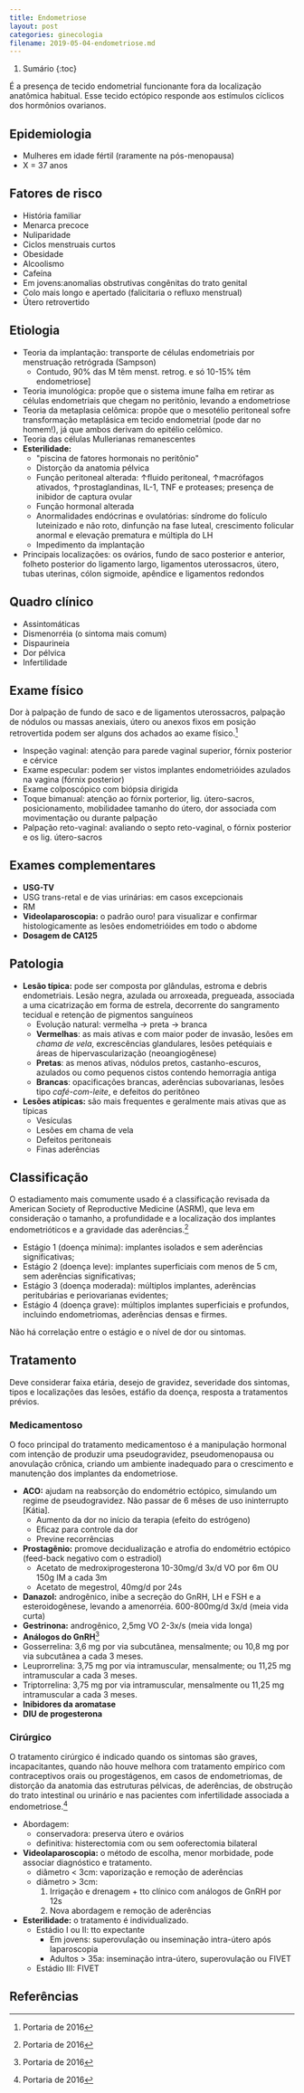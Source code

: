 ```yaml
---
title: Endometriose
layout: post
categories: ginecologia
filename: 2019-05-04-endometriose.md
---
```


1. Sumário
{:toc}

É a presença de tecido endometrial funcionante fora da localização anatômica habitual. Esse tecido ectópico responde aos estímulos cíclicos dos hormônios ovarianos.

## Epidemiologia
- Mulheres em idade fértil (raramente na pós-menopausa)
- X = 37 anos

## Fatores de risco
- História familiar
- Menarca precoce
- Nuliparidade
- Ciclos menstruais curtos
- Obesidade
- Alcoolismo
- Cafeína
- Em jovens:anomalias obstrutivas congênitas do trato genital
- Colo mais longo e apertado (falicitaria o refluxo menstrual)
- Útero retrovertido

## Etiologia
- Teoria da implantação: transporte de células endometriais por menstruação retrógrada (Sampson)
  - Contudo, 90% das M têm menst. retrog. e só 10-15% têm endometriose]
- Teoria imunológica: propõe que o sistema imune falha em retirar as células endometriais que chegam no peritônio, levando a endometriose
- Teoria da metaplasia celômica: propõe que o mesotélio peritoneal sofre transformação metaplásica em tecido endometrial (pode dar no homem!), já que ambos derivam do epitélio celômico.
- Teoria das células Mullerianas remanescentes
- __Esterilidade:__
  - "piscina de fatores hormonais no peritônio"
  - Distorção da anatomia pélvica
  - Função peritoneal alterada: ↑fluido peritoneal, ↑macrófagos ativados, ↑prostaglandinas, IL-1, TNF e proteases; presença de inibidor de captura ovular
  - Função hormonal alterada
  - Anormalidades endócrinas e ovulatórias: síndrome do folículo luteinizado e não roto, dinfunção na fase luteal, crescimento folicular anormal e elevação prematura e múltipla do LH
  - Impedimento da implantação
- Principais localizações: os ovários, fundo de saco posterior e anterior, folheto posterior do ligamento largo, ligamentos uterossacros, útero, tubas uterinas, cólon sigmoide, apêndice e ligamentos redondos

## Quadro clínico
- Assintomáticas
- Dismenorréia (o sintoma mais comum)
- Dispaurineia
- Dor pélvica
- Infertilidade

## Exame físico
Dor à palpação de fundo de saco e de ligamentos uterossacros, palpação de nódulos ou
massas anexiais, útero ou anexos fixos em posição retrovertida podem ser alguns dos achados ao exame
físico.[^portaria]

- Inspeção vaginal: atenção para parede vaginal superior, fórnix posterior e cérvice
- Exame especular: podem ser vistos implantes endometrióides azulados na vagina (fórnix posterior)
- Exame colposcópico com biópsia dirigida
- Toque bimanual: atenção ao fórnix porterior, lig. útero-sacros, posicionamento, mobilidadee tamanho do útero, dor associada com movimentação ou durante palpação
- Palpação reto-vaginal: avaliando o septo reto-vaginal, o fórnix posterior e os lig. útero-sacros

## Exames complementares
- __USG-TV__
- USG trans-retal e de vias urinárias: em casos excepcionais
- RM
- __Videolaparoscopia:__ o padrão ouro! para visualizar e confirmar histologicamente as lesões endometrióides em todo o abdome
- __Dosagem de CA125__

## Patologia
- __Lesão típica:__ pode ser composta por glândulas, estroma e debris endometriais. Lesão negra, azulada ou arroxeada, pregueada, associada a uma cicatrização em forma de estrela, decorrente do sangramento tecidual e retenção de pigmentos sanguíneos
  - Evolução natural: vermelha → preta → branca
  - __Vermelhas__: as mais ativas e com maior poder de invasão, lesões em _chama de vela_, excrescências glandulares, lesões petéquiais e áreas de hipervascularização (neoangiogênese)
  - __Pretas__: as menos ativas, nódulos pretos, castanho-escuros, azulados ou como pequenos cistos contendo hemorragia antiga
  - __Brancas__: opacificações brancas, aderências subovarianas, lesões tipo _café-com-leite_, e defeitos do peritôneo
- __Lesões atípicas:__ são mais frequentes e geralmente mais ativas que as típicas
  - Vesículas
  - Lesões em chama de vela
  - Defeitos peritoneais
  - Finas aderências

## Classificação
O estadiamento mais comumente usado é a classificação revisada da American Society of Reproductive
Medicine (ASRM), que leva em consideração o tamanho, a profundidade e a localização dos implantes
endometrióticos e a gravidade das aderências.[^portaria]

- Estágio 1 (doença mínima): implantes isolados e sem aderências significativas;
- Estágio 2 (doença leve): implantes superficiais com menos de 5 cm, sem aderências significativas;
- Estágio 3 (doença moderada): múltiplos implantes, aderências peritubárias e periovarianas evidentes;
- Estágio 4 (doença grave): múltiplos implantes superficiais e profundos, incluindo endometriomas, aderências densas e firmes.

Não há correlação entre o estágio e o nível de dor ou sintomas.

## Tratamento
Deve considerar faixa etária, desejo de gravidez, severidade dos sintomas, tipos e localizações das lesões, estáfio da doença, resposta a tratamentos prévios.

### Medicamentoso
O foco principal do tratamento medicamentoso é a manipulação hormonal com intenção de produzir uma
pseudogravidez, pseudomenopausa ou anovulação crônica, criando um ambiente inadequado para o
crescimento e manutenção dos implantes da endometriose.

- __ACO:__ ajudam na reabsorção do endométrio ectópico, simulando um regime de pseudogravidez. Não passar de 6 mêses de uso ininterrupto [Kátia].
  - Aumento da dor no início da terapia (efeito do estrógeno)
  - Eficaz para controle da dor
  - Previne recorrências
- __Prostagênio:__ promove decidualização e atrofia do endométrio ectópico (feed-back negativo com o estradiol)
  - Acetato de medroxiprogesterona 10-30mg/d 3x/d VO por 6m OU 150g IM a cada 3m
  - Acetato de megestrol, 40mg/d por 24s
- __Danazol:__ androgênico, inibe a secreção do GnRH, LH e FSH e a esteroidogênese, levando a amenorréia. 600-800mg/d 3x/d (meia vida curta)
- __Gestrinona:__ androgênico, 2,5mg VO 2-3x/s (meia vida longa)
- __Análogos do GnRH__[^portaria]
- Gosserrelina: 3,6 mg por via subcutânea, mensalmente; ou 10,8 mg por via subcutânea a cada 3 meses.
- Leuprorrelina: 3,75 mg por via intramuscular, mensalmente; ou 11,25 mg intramuscular a cada 3 meses.
- Triptorrelina: 3,75 mg por via intramuscular, mensalmente ou 11,25 mg intramuscular a cada 3 meses.
- __Inibidores da aromatase__
- __DIU de progesterona__

### Cirúrgico
O tratamento cirúrgico é indicado quando os sintomas são graves, incapacitantes, quando não houve
melhora com tratamento empírico com contraceptivos orais ou progestágenos, em casos de endometriomas,
de distorção da anatomia das estruturas pélvicas, de aderências, de obstrução do trato intestinal ou urinário e
nas pacientes com infertilidade associada a endometriose.[^portaria]

- Abordagem:
  - conservadora: preserva útero e ovários
  - definitiva: histerectomia com ou sem ooferectomia bilateral
- __Videolaparoscopia:__ o método de escolha, menor morbidade, pode associar diagnóstico e tratamento.
  - diâmetro < 3cm: vaporização e remoção de aderências
  - diâmetro > 3cm:
    1. Irrigação e drenagem + tto clínico com análogos de GnRH por 12s
    2. Nova abordagem e remoção de aderências
- __Esterilidade:__ o tratamento é individualizado.
  - Estádio I ou II: tto expectante
    - Em jovens: superovulação ou inseminação intra-útero após laparoscopia
    - Adultos > 35a: inseminação intra-útero, superovulação ou FIVET
  - Estádio III: FIVET

## Referências
[^cisam]: Livro do CISAM
[^portaria]: Portaria de 2016
